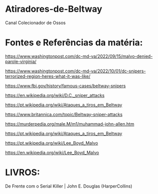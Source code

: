 # Atiradores-de-Beltway
Canal Colecionador de Ossos

# Fontes e Referências da matéria:

https://www.washingtonpost.com/dc-md-va/2022/09/15/malvo-denied-parole-virginia/

https://www.washingtonpost.com/dc-md-va/2022/10/01/dc-snipers-terrorized-region-heres-what-it-was-like/

https://www.fbi.gov/history/famous-cases/beltway-snipers

https://en.wikipedia.org/wiki/D.C._sniper_attacks

https://pt.wikipedia.org/wiki/Ataques_a_tiros_em_Beltway

https://www.britannica.com/topic/Beltway-sniper-attacks

https://murderpedia.org/male.M/m1/muhammad-john-allen.htm

https://pt.wikipedia.org/wiki/Ataques_a_tiros_em_Beltway

https://pt.wikipedia.org/wiki/Lee_Boyd_Malvo

https://en.wikipedia.org/wiki/Lee_Boyd_Malvo


# LIVROS: 

De Frente com o Serial Killer | John E. Douglas (HarperCollins)
